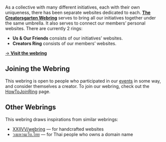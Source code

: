 As a collective with many different initiatives, each with their own uniqueness, there has been separate websites dedicated to each. **[The Creatorsgarten Webring](https://creatorsgarten.org/ring)** serves to bring all our initiatives together under the same umbrella. It also serves to connect our members’ personal websites. There are currently 2 rings:

- **Us & Our Friends** consists of our initiatives’ websites.
- **Creators Ring** consists of our members’ websites.

[&rarr; **Visit the webring**](https://creatorsgarten.org/ring/)

## Joining the Webring

This webring is open to people who participated in our [events](https://creatorsgarten.org/events) in some way, and consider themselves a creator. To join our webring, check out the [HowToJoinRing](/wiki/HowToJoinRing) page.

## Other Webrings

This webring draws inspirations from similar webrings:

- [XXIIVV/webring](https://webring.xxiivv.com/) — for handcrafted websites
- [วงแหวนเว็บ.ไทย](https://webring.in.th/) — for Thai people who owns a domain name
